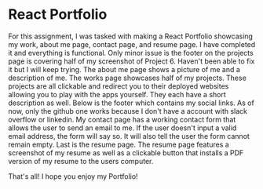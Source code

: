 # React Portfolio

For this assignment, I was tasked with making a React Portfolio showcasing my work, about me page, contact page, and resume page. I have completed it and everything is functional. Only minor issue is the footer on the projects page is covering half of my screenshot of Project 6. Haven't been able to fix it but I will keep trying. The about me page shows a picture of me and a description of me. The works page showcases half of my projects. These projects are all clickable and redirect you to their deployed websites allowing you to play with the apps yourself. They each have a short description as well. Below is the footer which contains my social links. As of now, only the github one works because I don't have a account with slack overflow or linkedin. My contact page has a working contact form that allows the user to send an email to me. If the user doesn't input a valid email address, the form will say so. It will also tell the user the form cannot remain empty. Last is the resume page. The resume page features a screenshot of my resume as well as a clickable button that installs a PDF version of my resume to the users computer. 

That's all! I hope you enjoy my Portfolio!